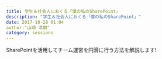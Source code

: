 ```yaml
---
title: 学生＆社会人におくる「僕の私のSharePoint」
description: "学生＆社会人におくる「僕の私のSharePoint」"
date: 2017-10-28 01:04
author:"山崎 淳朗"
category: sessions
---
```

SharePointを活用してチーム運営を円滑に行う方法を解説します!